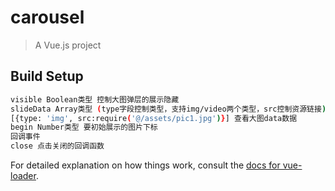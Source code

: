 # carousel

> A Vue.js project

## Build Setup

``` bash
visible Boolean类型 控制大图弹层的展示隐藏
slideData Array类型 (type字段控制类型，支持img/video两个类型，src控制资源链接)
[{type: 'img', src:require('@/assets/pic1.jpg')}] 查看大图data数据
begin Number类型 要初始展示的图片下标
回调事件
close 点击关闭的回调函数
```

For detailed explanation on how things work, consult the [docs for vue-loader](http://vuejs.github.io/vue-loader).
